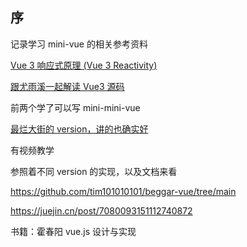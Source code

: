 ## 序

记录学习 mini-vue 的相关参考资料

[Vue 3 响应式原理 (Vue 3 Reactivity)](https://www.bilibili.com/video/BV1SZ4y1x7a9?p=1&vd_source=133a4c6b8765759be3947374e6336df7 'Vue 3响应式原理 (Vue 3 Reactivity)')

[跟尤雨溪一起解读 Vue3 源码](https://www.bilibili.com/video/BV1rC4y187Vw/?spm_id_from=333.999.0.0&vd_source=133a4c6b8765759be3947374e6336df7 '[跟尤雨溪一起解读Vue3源码](https://www.bilibili.com/video/BV1rC4y187Vw/?spm_id_from=333.999.0.0&vd_source=133a4c6b8765759be3947374e6336df7)')

前两个学了可以写 mini-mini-vue

[最烂大街的 version，讲的也确实好](https://github.com/cuixiaorui/mini-vue 'cuixiaorui')

有视频教学

参照着不同 version 的实现，以及文档来看

https://github.com/tim101010101/beggar-vue/tree/main

https://juejin.cn/post/7080093151112740872

书籍：霍春阳 vue.js 设计与实现
